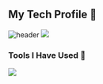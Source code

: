 ## My Tech Profile 👋
![header](https://capsule-render.vercel.app/api?type=wave&color=auto&height=300&section=header&text=Hello%20Everyone&fontSize=90)
<img src="https://media.giphy.com/media/pOEbLRT4SwD35IELiQ/giphy.gif">
### Tools I Have Used 👋
<img src="https://cdn.jsdelivr.net/gh/devicons/devicon/icons/amazonwebservices/amazonwebservices-original-wordmark.svg" />
          

<!--
**exceptionalvic/exceptionalvic** is a ✨ _special_ ✨ repository because its `README.md` (this file) appears on your GitHub profile.

Here are some ideas to get you started:

- 🔭 I’m currently working on ...
- 🌱 I’m currently learning ...
- 👯 I’m looking to collaborate on ...
- 🤔 I’m looking for help with ...
- 💬 Ask me about ...
- 📫 How to reach me: ...
- 😄 Pronouns: ...
- ⚡ Fun fact: ...
-->
